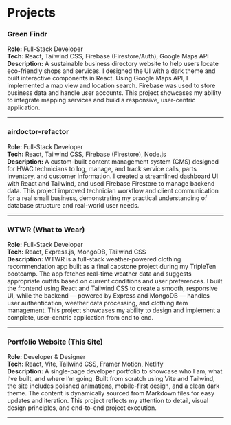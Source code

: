 # Projects

### Green Findr
**Role:** Full-Stack Developer  
**Tech:** React, Tailwind CSS, Firebase (Firestore/Auth), Google Maps API  
**Description:** A sustainable business directory website to help users locate eco-friendly shops and services. I designed the UI with a dark theme and built interactive components in React. Using Google Maps API, I implemented a map view and location search. Firebase was used to store business data and handle user accounts. This project showcases my ability to integrate mapping services and build a responsive, user-centric application.

---

### airdoctor-refactor
**Role:** Full-Stack Developer  
**Tech:** React, Tailwind CSS, Firebase (Firestore), Node.js  
**Description:** A custom-built content management system (CMS) designed for HVAC technicians to log, manage, and track service calls, parts inventory, and customer information. I created a streamlined dashboard UI with React and Tailwind, and used Firebase Firestore to manage backend data. This project improved technician workflow and client communication for a real small business, demonstrating my practical understanding of database structure and real-world user needs.

---

### WTWR (What to Wear)
**Role:** Full-Stack Developer  
**Tech:** React, Express.js, MongoDB, Tailwind CSS  
**Description:** WTWR is a full-stack weather-powered clothing recommendation app built as a final capstone project during my TripleTen bootcamp. The app fetches real-time weather data and suggests appropriate outfits based on current conditions and user preferences. I built the frontend using React and Tailwind CSS to create a smooth, responsive UI, while the backend — powered by Express and MongoDB — handles user authentication, weather data processing, and clothing item management. This project showcases my ability to design and implement a complete, user-centric application from end to end.

---

### Portfolio Website (This Site)
**Role:** Developer & Designer  
**Tech:** React, Vite, Tailwind CSS, Framer Motion, Netlify  
**Description:** A single-page developer portfolio to showcase who I am, what I’ve built, and where I’m going. Built from scratch using Vite and Tailwind, the site includes polished animations, mobile-first design, and a clean dark theme. The content is dynamically sourced from Markdown files for easy updates and iteration. This project reflects my attention to detail, visual design principles, and end-to-end project execution.

---

